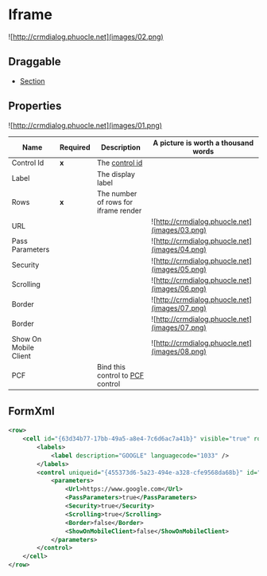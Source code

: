 # Iframe

![http://crmdialog.phuocle.net](images/02.png)

## Draggable

- [Section](../../Section)

## Properties

![http://crmdialog.phuocle.net](images/01.png)

|Name|Required|Description|A picture is worth a thousand words
|-|-|-|-|
|Control Id|**x**|The [control id](../../../others/ControlId)
|Label||The display label
|Rows|**x**|The number of rows for iframe render
|URL|||![http://crmdialog.phuocle.net](images/03.png)
|Pass Parameters|||![http://crmdialog.phuocle.net](images/04.png)
|Security|||![http://crmdialog.phuocle.net](images/05.png)
|Scrolling|||![http://crmdialog.phuocle.net](images/06.png)
|Border|||![http://crmdialog.phuocle.net](images/07.png)
|Border|||![http://crmdialog.phuocle.net](images/07.png)
|Show On Mobile Client|||![http://crmdialog.phuocle.net](images/08.png)
|PCF||Bind this control to [PCF](../../MetaData/PCF) control

## FormXml

```xml
<row>
    <cell id="{63d34b77-17bb-49a5-a8e4-7c6d6ac7a41b}" visible="true" rowspan="3">
        <labels>
            <label description="GOOGLE" languagecode="1033" />
        </labels>
        <control uniqueid="{455373d6-5a23-494e-a328-cfe9568da68b}" id="pl_control_iframe" classid="{FD2A7985-3187-444E-908D-6624B21F69C0}" isunbound="true">
            <parameters>
                <Url>https://www.google.com</Url>
                <PassParameters>true</PassParameters>
                <Security>true</Security>
                <Scrolling>true</Scrolling>
                <Border>false</Border>
                <ShowOnMobileClient>false</ShowOnMobileClient>
            </parameters>
        </control>
    </cell>
</row>
```
